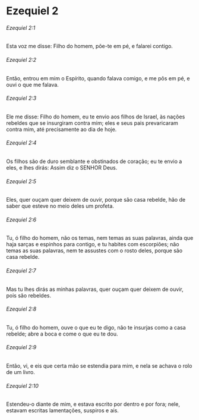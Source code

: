 # Ezequiel 2

###### Ezequiel 2:1

Esta voz me disse: Filho do homem, põe-te em pé, e falarei contigo.

###### Ezequiel 2:2

Então, entrou em mim o Espírito, quando falava comigo, e me pôs em pé, e ouvi o que me falava.

###### Ezequiel 2:3

Ele me disse: Filho do homem, eu te envio aos filhos de Israel, às nações rebeldes que se insurgiram contra mim; eles e seus pais prevaricaram contra mim, até precisamente ao dia de hoje.

###### Ezequiel 2:4

Os filhos são de duro semblante e obstinados de coração; eu te envio a eles, e lhes dirás: Assim diz o SENHOR Deus.

###### Ezequiel 2:5

Eles, quer ouçam quer deixem de ouvir, porque são casa rebelde, hão de saber que esteve no meio deles um profeta.

###### Ezequiel 2:6

Tu, ó filho do homem, não os temas, nem temas as suas palavras, ainda que haja sarças e espinhos para contigo, e tu habites com escorpiões; não temas as suas palavras, nem te assustes com o rosto deles, porque são casa rebelde.

###### Ezequiel 2:7

Mas tu lhes dirás as minhas palavras, quer ouçam quer deixem de ouvir, pois são rebeldes.

###### Ezequiel 2:8

Tu, ó filho do homem, ouve o que eu te digo, não te insurjas como a casa rebelde; abre a boca e come o que eu te dou.

###### Ezequiel 2:9

Então, vi, e eis que certa mão se estendia para mim, e nela se achava o rolo de um livro.

###### Ezequiel 2:10

Estendeu-o diante de mim, e estava escrito por dentro e por fora; nele, estavam escritas lamentações, suspiros e ais.

